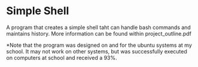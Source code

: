 # Simple Shell 
A program that creates a simple shell taht can handle bash commands and maintains history. More information can be found within project_outline.pdf

*Note that the program was designed on and for the ubuntu systems at my school. It may not work on other systems, but was successfully executed on computers at school and received a 93%.
